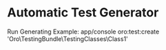 Automatic Test Generator
=======
Run Generating Example:
app/console oro:test:create 'Oro\TestingBundle\TestingClasses\Class1'

